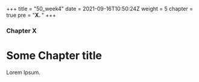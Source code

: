 +++
title = "50_week4"
date = 2021-09-16T10:50:24Z
weight = 5
chapter = true
pre = "<b>X. </b>"
+++

### Chapter X

# Some Chapter title

Lorem Ipsum.